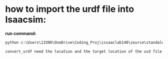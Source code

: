 # how to import the urdf file into Isaacsim:

**run command:** 
 
```cmd
python c:\Users\13306\OneDrive\Coding_Proj\issaaclab140\source\standalone\tools\convert_urdf.py c:\Users\13306\OneDrive\Coding_Proj\issaaclab140\HEcode\r068_description\r068.urdf c:\Users\13306\OneDrive\Coding_Proj\issaaclab140\HEcode\Denso_proj\068.usd --merge-joints

convert_urdf need the location and the target location of the usd file